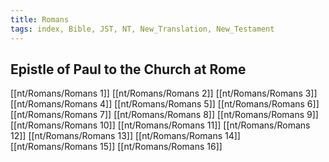 ```yaml
---
title: Romans
tags: index, Bible, JST, NT, New_Translation, New_Testament
---
```


## Epistle of Paul to the Church at Rome

[[nt/Romans/Romans 1]]
[[nt/Romans/Romans 2]]
[[nt/Romans/Romans 3]]
[[nt/Romans/Romans 4]]
[[nt/Romans/Romans 5]]
[[nt/Romans/Romans 6]]
[[nt/Romans/Romans 7]]
[[nt/Romans/Romans 8]]
[[nt/Romans/Romans 9]]
[[nt/Romans/Romans 10]]
[[nt/Romans/Romans 11]]
[[nt/Romans/Romans 12]]
[[nt/Romans/Romans 13]]
[[nt/Romans/Romans 14]]
[[nt/Romans/Romans 15]]
[[nt/Romans/Romans 16]]
